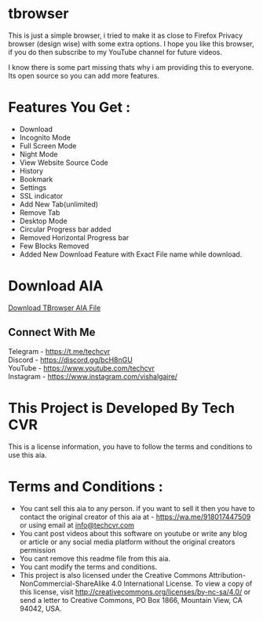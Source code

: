 # tbrowser
This is just a simple browser, i tried to make it as close to Firefox Privacy browser (design wise) with some extra options. I hope you like this browser, if you do then subscribe to my YouTube channel for future videos.

I know there is some part missing thats why i am providing this to everyone. Its open source so you can add more features.

# Features You Get :

- Download
- Incognito Mode
- Full Screen Mode
- Night Mode
- View Website Source Code
- History
- Bookmark
- Settings
- SSL indicator
- Add New Tab(unlimited)
- Remove Tab
- Desktop Mode
- Circular Progress bar added
- Removed Horizontal Progress bar
- Few Blocks Removed
- Added New Download Feature with Exact File name while download.

# Download AIA
<a href="https://cdn.discordapp.com/attachments/605374585801801728/927215402008846366/TBrowserV2.aia" >Download TBrowser AIA File<a/>
  
  
## Connect With Me
Telegram - https://t.me/techcvr <br>
Discord - https://discord.gg/bcH8nGU <br>
YouTube - https://www.youtube.com/techcvr <br>
Instagram - https://www.instagram.com/vishalgaire/
  


# This Project is Developed By Tech CVR

This is a license information, you have to follow the terms and conditions to use this aia.

# Terms and Conditions :

- You cant sell this aia to any person. if you want to sell it then you have to contact the original creator of this aia at - https://wa.me/918017447509 or using email at info@techcvr.com
- You cant post videos about this software on youtube or write any blog or article or any social media platform without the original creators permission
- You cant remove this readme file from this aia.
- You cant modify the terms and conditions.
- This project is also licensed under the Creative Commons Attribution-NonCommercial-ShareAlike 4.0 International License. To view a copy of this license, visit http://creativecommons.org/licenses/by-nc-sa/4.0/ or send a letter to Creative Commons, PO Box 1866, Mountain View, CA 94042, USA.
  
  
  
